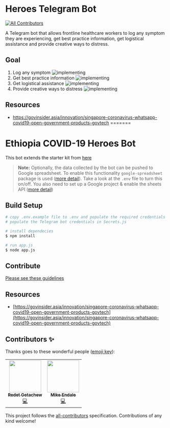 # Heroes Telegram Bot
<!-- ALL-CONTRIBUTORS-BADGE:START - Do not remove or modify this section -->
[![All Contributors](https://img.shields.io/badge/all_contributors-2-orange.svg?style=flat-square)](#contributors-)
<!-- ALL-CONTRIBUTORS-BADGE:END -->

A Telegram bot that allows frontline healthcare workers to log any symptom they are experiencing, get best practice information, get logistical assistance and provide creative ways to distress.

## Goal
1. Log any symptom ![implementing](https://img.shields.io/static/v1?label=Implemented&message=partialy&color=yellow)
2. Get best practice information ![implementing](https://img.shields.io/static/v1?label=Implemented&message=none&color=red)
3. Get logistical assistance ![implementing](https://img.shields.io/static/v1?label=Implemented&message=none&color=red)
4. Provide creative ways to distress ![implementing](https://img.shields.io/static/v1?label=Implemented&message=none&color=red)

## Resources

- https://govinsider.asia/innovation/singapore-coronavirus-whatsapp-covid19-open-government-products-govtech
=======
# Ethiopia COVID-19 Heroes Bot  
 This bot extends the starter kit from [here](https://github.com/Ethiopia-COVID19/covid-19-bot-starter-kit) 
 > **Note:**  Optionally, the data collected by the bot can be pushed to Google spreadsheet. To enable this functionality ```google-spreadsheet``` package is used ([more detail](https://www.npmjs.com/package/google-spreadsheet)). Take a look at the ```.env``` file to turn this on/off. You also need to set up a Google project & enable the sheets API ([more detail](https://theoephraim.github.io/node-google-spreadsheet/#/getting-started/authentication)) 

## Build Setup
```bash
# copy .env.example file to .env and populate the required credentials
# populate the Telegram bot credentials in Secrets.js

# install dependecies 
$ npm install

# run app.js
$ node app.js

```
## Contribute
[Please see these guidelines](https://github.com/Ethiopia-COVID19/Covid19.ET/blob/master/CONTRIBUTING.md)

## Resources  
- [https://govinsider.asia/innovation/singapore-coronavirus-whatsapp-covid19-open-government-products-govtech](https://govinsider.asia/innovation/singapore-coronavirus-whatsapp-covid19-open-government-products-govtech)

## Contributors ✨

Thanks goes to these wonderful people ([emoji key](https://allcontributors.org/docs/en/emoji-key)):

<!-- ALL-CONTRIBUTORS-LIST:START - Do not remove or modify this section -->
<!-- prettier-ignore-start -->
<!-- markdownlint-disable -->
<table>
  <tr>
    <td align="center"><a href="https://linkedin.com/in/redet"><img src="https://avatars0.githubusercontent.com/u/20116752?v=4" width="100px;" alt=""/><br /><sub><b>Redet Getachew</b></sub></a><br /><a href="https://github.com/Ethiopia-COVID19/covid-19-heroes-bot/commits?author=redet-G" title="Code">💻</a></td>
    <td align="center"><a href="http://www.twitter.com/mikeendale"><img src="https://avatars1.githubusercontent.com/u/430112?v=4" width="100px;" alt=""/><br /><sub><b>Mike Endale</b></sub></a><br /><a href="https://github.com/Ethiopia-COVID19/covid-19-heroes-bot/commits?author=dotmike" title="Code">💻</a></td>
  </tr>
</table>

<!-- markdownlint-enable -->
<!-- prettier-ignore-end -->
<!-- ALL-CONTRIBUTORS-LIST:END -->

This project follows the [all-contributors](https://github.com/all-contributors/all-contributors) specification. Contributions of any kind welcome!